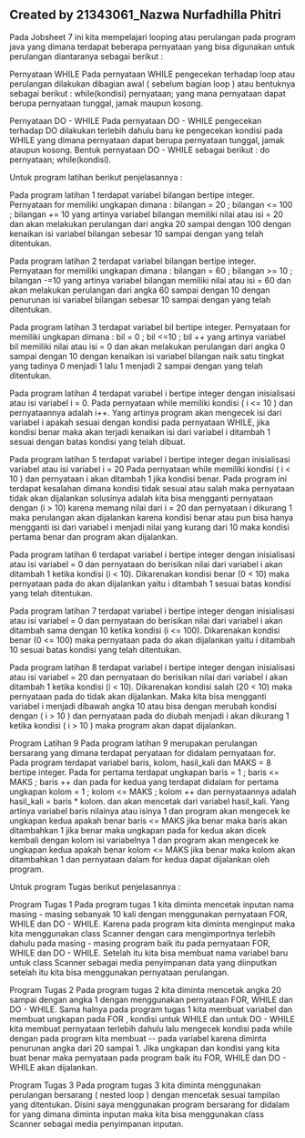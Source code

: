 ## Created by 21343061_Nazwa Nurfadhilla Phitri 
Pada Jobsheet 7 ini kita mempelajari looping atau perulangan pada program java yang dimana terdapat beberapa pernyataan yang bisa digunakan untuk perulangan diantaranya sebagai berikut :

Pernyataan WHILE Pada pernyataan WHILE pengecekan terhadap loop atau perulangan dilakukan dibagian awal ( sebelum bagian loop ) atau bentuknya sebagai berikut : while(kondisi) pernyataan; yang mana pernyataan dapat berupa pernyataan tunggal, jamak maupun kosong.

Pernyataan DO - WHILE Pada pernyataan DO - WHILE pengecekan terhadap DO dilakukan terlebih dahulu baru ke pengecekan kondisi pada WHILE yang dimana pernyataan dapat berupa pernyataan tunggal, jamak ataupun kosong. Bentuk pernyataan DO - WHILE sebagai berikut : do pernyataan; while(kondisi).

Untuk program latihan berikut penjelasannya :

Pada program latihan 1 terdapat variabel bilangan bertipe integer. Pernyataan for memiliki ungkapan dimana : bilangan = 20 ; bilangan <= 100 ; bilangan += 10 yang artinya variabel bilangan memiliki nilai atau isi = 20 dan akan melakukan perulangan dari angka 20 sampai dengan 100 dengan kenaikan isi variabel bilangan sebesar 10 sampai dengan yang telah ditentukan.

Pada program latihan 2 terdapat variabel bilangan bertipe integer. Pernyataan for memiliki ungkapan dimana : bilangan = 60 ; bilangan >= 10 ; bilangan -=10 yang artinya variabel bilangan memiliki nilai atau isi = 60 dan akan melakukan perulangan dari angka 60 sampai dengan 10 dengan penurunan isi variabel bilangan sebesar 10 sampai dengan yang telah ditentukan.

Pada program latihan 3 terdapat variabel bil bertipe integer. Pernyataan for memiliki ungkapan dimana : bil = 0 ; bil <=10 ; bil ++ yang artinya variabel bil memiliki nilai atau isi = 0 dan akan melakukan perulangan dari angka 0 sampai dengan 10 dengan kenaikan isi variabel bilangan naik satu tingkat yang tadinya 0 menjadi 1 lalu 1 menjadi 2 sampai dengan yang telah ditentukan.

Pada program latihan 4 terdapat variabel i bertipe integer dengan inisialisasi atau isi variabel i = 0. Pada pernyataan while memiliki kondisi ( i <= 10 ) dan pernyataannya adalah i++. Yang artinya program akan mengecek isi dari variabel i apakah sesuai dengan kondisi pada pernyataan WHILE, jika kondisi benar maka akan terjadi kenaikan isi dari variabel i ditambah 1 sesuai dengan batas kondisi yang telah dibuat.

Pada program latihan 5 terdapat variabel i bertipe integer degan inisialisasi variabel atau isi variabel i = 20 Pada pernyataan while memiliki kondisi ( i < 10 ) dan pernyataan i akan ditambah 1 jika kondisi benar. Pada program ini terdapat kesalahan dimana kondisi tidak sesuai atau salah maka pernyataan tidak akan dijalankan solusinya adalah kita bisa mengganti pernyataan dengan (i > 10) karena memang nilai dari i = 20 dan pernyataan i dikurang 1 maka perulangan akan dijalankan karena kondisi benar atau pun bisa hanya mengganti isi dari variabel i menjadi nilai yang kurang dari 10 maka kondisi pertama benar dan program akan dijalankan.

Pada program latihan 6 terdapat variabel i bertipe integer dengan inisialisasi atau isi variabel = 0 dan pernyataan do berisikan nilai dari variabel i akan ditambah 1 ketika kondisi (i < 10). Dikarenakan kondisi benar (0 < 10) maka pernyataan pada do akan dijalankan yaitu i ditambah 1 sesuai batas kondisi yang telah ditentukan.

Pada program latihan 7 terdapat variabel i bertipe integer dengan inisialisasi atau isi variabel = 0 dan pernyataan do berisikan nilai dari variabel i akan ditambah sama dengan 10 ketika kondisi (i <= 100). Dikarenakan kondisi benar (0 <= 100) maka pernyataan pada do akan dijalankan yaitu i ditambah 10 sesuai batas kondisi yang telah ditentukan.

Pada program latihan 8 terdapat variabel i bertipe integer dengan inisialisasi atau isi variabel = 20 dan pernyataan do berisikan nilai dari variabel i akan ditambah 1 ketika kondisi (i < 10). Dikarenakan kondisi salah (20 < 10) maka pernyataan pada do tidak akan dijalankan. Maka kita bisa mengganti variabel i menjadi dibawah angka 10 atau bisa dengan merubah kondisi dengan ( i > 10 ) dan pernyataan pada do diubah menjadi i akan dikurang 1 ketika kondisi ( i > 10 ) maka program akan dapat dijalankan.

Program Latihan 9 Pada program latihan 9 merupakan perulangan bersarang yang dimana terdapat peryataan for didalam pernyataan for. Pada program terdapat variabel baris, kolom, hasil_kali dan MAKS = 8 bertipe integer. Pada for pertama terdapat ungkapan baris = 1 ; baris <= MAKS ; baris ++ dan pada for kedua yang terdapat didalam for pertama ungkapan kolom = 1 ; kolom <= MAKS ; kolom ++ dan pernyataannya adalah hasil_kali = baris * kolom. dan akan mencetak dari variabel hasil_kali. Yang artinya variabel baris nilainya atau isinya 1 dan program akan mengecek ke ungkapan kedua apakah benar baris <= MAKS jika benar maka baris akan ditambahkan 1 jika benar maka ungkapan pada for kedua akan dicek kembali dengan kolom isi variabelnya 1 dan program akan mengecek ke ungkapan kedua apakah benar kolom <= MAKS jika benar maka kolom akan ditambahkan 1 dan pernyataan dalam for kedua dapat dijalankan oleh program.

Untuk program Tugas berikut penjelasannya :

Program Tugas 1 Pada program tugas 1 kita diminta mencetak inputan nama masing - masing sebanyak 10 kali dengan menggunakan pernyataan FOR, WHILE dan DO - WHILE. Karena pada program kita diminta menginput maka kita menggunakan class Scanner dengan cara mengimportnya terlebih dahulu pada masing - masing program baik itu pada pernyataan FOR, WHILE dan DO - WHILE. Setelah itu kita bisa membuat nama variabel baru untuk class Scanner sebagai media penyimpanan data yang diinputkan setelah itu kita bisa menggunakan pernyataan perulangan.

Program Tugas 2 Pada program tugas 2 kita diminta mencetak angka 20 sampai dengan angka 1 dengan menggunakan pernyataan FOR, WHILE dan DO - WHILE. Sama halnya pada program tugas 1 kita membuat variabel dan membuat ungkapan pada FOR , kondisi untuk WHILE dan untuk DO - WHILE kita membuat pernyataan terlebih dahulu lalu mengecek kondisi pada while dengan pada program kita membuat -- pada variabel karena diminta penurunan angka dari 20 sampai 1. Jika ungkapan dan kondisi yang kita buat benar maka pernyataan pada program baik itu FOR, WHILE dan DO - WHILE akan dijalankan.

Program Tugas 3 Pada program tugas 3 kita diminta menggunakan perulangan bersarang ( nested loop ) dengan mencetak sesuai tampilan yang ditentukan. Disini saya menggunakan program bersarang for didalam for yang dimana diminta inputan maka kita bisa menggunakan class Scanner sebagai media penyimpanan inputan.
